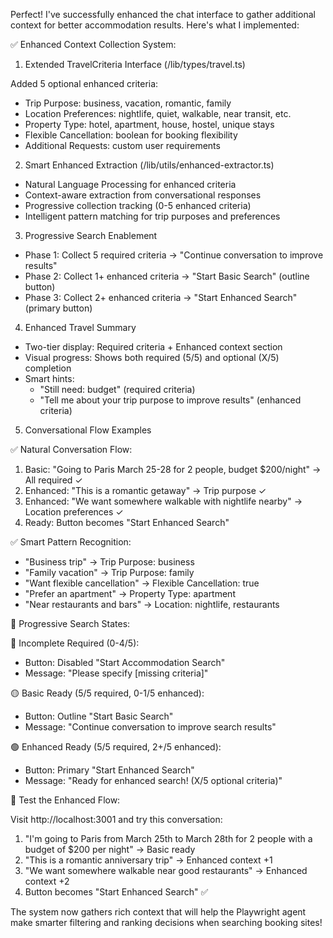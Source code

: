  Perfect! I've successfully enhanced the chat interface to gather additional context for better accommodation results. Here's what I implemented:

  ✅ Enhanced Context Collection System:

  1. Extended TravelCriteria Interface (/lib/types/travel.ts)

  Added 5 optional enhanced criteria:
  - Trip Purpose: business, vacation, romantic, family
  - Location Preferences: nightlife, quiet, walkable, near transit, etc.
  - Property Type: hotel, apartment, house, hostel, unique stays
  - Flexible Cancellation: boolean for booking flexibility
  - Additional Requests: custom user requirements

  2. Smart Enhanced Extraction (/lib/utils/enhanced-extractor.ts)

  - Natural Language Processing for enhanced criteria
  - Context-aware extraction from conversational responses
  - Progressive collection tracking (0-5 enhanced criteria)
  - Intelligent pattern matching for trip purposes and preferences

  3. Progressive Search Enablement

  - Phase 1: Collect 5 required criteria → "Continue conversation to improve results"
  - Phase 2: Collect 1+ enhanced criteria → "Start Basic Search" (outline button)
  - Phase 3: Collect 2+ enhanced criteria → "Start Enhanced Search" (primary button)

  4. Enhanced Travel Summary

  - Two-tier display: Required criteria + Enhanced context section
  - Visual progress: Shows both required (5/5) and optional (X/5) completion
  - Smart hints:
    - "Still need: budget" (required criteria)
    - "Tell me about your trip purpose to improve results" (enhanced criteria)

  5. Conversational Flow Examples

  ✅ Natural Conversation Flow:

  1. Basic: "Going to Paris March 25-28 for 2 people, budget $200/night" → All required ✓
  2. Enhanced: "This is a romantic getaway" → Trip purpose ✓
  3. Enhanced: "We want somewhere walkable with nightlife nearby" → Location preferences ✓
  4. Ready: Button becomes "Start Enhanced Search"

  ✅ Smart Pattern Recognition:

  - "Business trip" → Trip Purpose: business
  - "Family vacation" → Trip Purpose: family
  - "Want flexible cancellation" → Flexible Cancellation: true
  - "Prefer an apartment" → Property Type: apartment
  - "Near restaurants and bars" → Location: nightlife, restaurants

  🎯 Progressive Search States:

  🔴 Incomplete Required (0-4/5):

  - Button: Disabled "Start Accommodation Search"
  - Message: "Please specify [missing criteria]"

  🟡 Basic Ready (5/5 required, 0-1/5 enhanced):

  - Button: Outline "Start Basic Search"
  - Message: "Continue conversation to improve search results"

  🟢 Enhanced Ready (5/5 required, 2+/5 enhanced):

  - Button: Primary "Start Enhanced Search"
  - Message: "Ready for enhanced search! (X/5 optional criteria)"

  🧪 Test the Enhanced Flow:

  Visit http://localhost:3001 and try this conversation:

  1. "I'm going to Paris from March 25th to March 28th for 2 people with a budget of $200 per night" → Basic ready
  2. "This is a romantic anniversary trip" → Enhanced context +1
  3. "We want somewhere walkable near good restaurants" → Enhanced context +2
  4. Button becomes "Start Enhanced Search" ✅

  The system now gathers rich context that will help the Playwright agent make smarter filtering and ranking decisions when searching booking sites!